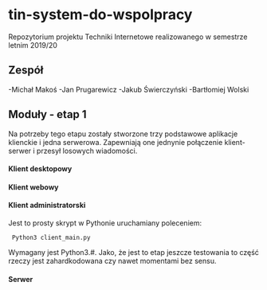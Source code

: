 # tin-system-do-wspolpracy
Repozytorium projektu Techniki Internetowe realizowanego w semestrze letnim 2019/20

## Zespół
-Michał Makoś
-Jan Prugarewicz
-Jakub Świerczyński
-Bartłomiej Wolski

## Moduły - etap 1
Na potrzeby tego etapu zostały stworzone trzy podstawowe aplikacje klienckie i jedna serwerowa. Zapewniają one jednynie połączenie klient-serwer i przesył losowych wiadomości.


#### Klient desktopowy

#### Klient webowy 

#### Klient administratorski
Jest to prosty skrypt w Pythonie uruchamiany poleceniem:
```
 Python3 client_main.py
```
Wymagany jest Python3.#. Jako, że jest to etap jeszcze testowania to część rzeczy jest zahardkodowana czy nawet momentami bez sensu. 

#### Serwer






